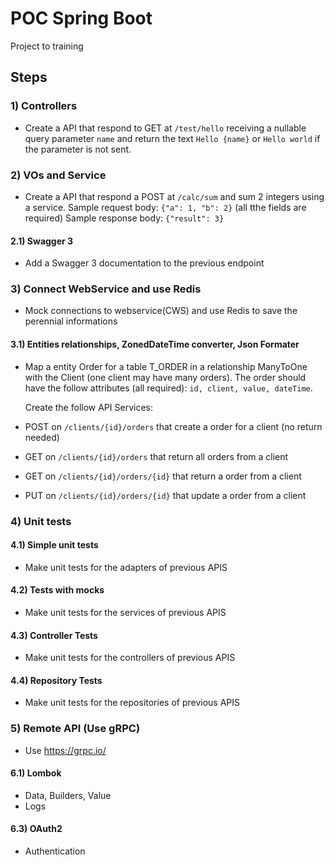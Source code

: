 # POC Spring Boot

Project to training

## Steps

### 1) Controllers

- Create a API that respond to GET at `/test/hello` receiving a nullable query parameter `name` and return the text `Hello {name}` 
or `Hello world` if the parameter is not sent.

### 2) VOs and Service

- Create a API that respond a POST at `/calc/sum` and sum 2 integers using a service.
Sample request body: `{"a": 1, "b": 2}` (all tthe fields are required)
Sample response body: `{"result": 3}`

#### 2.1) Swagger 3

- Add a Swagger 3 documentation to the previous endpoint

### 3) Connect WebService and use Redis
- Mock connections to webservice(CWS) and use Redis to save the perennial informations

#### 3.1) Entities relationships, ZonedDateTime converter, Json Formater

- Map a entity Order for a table T_ORDER in a relationship ManyToOne with the Client (one client may have many orders). The order should have the follow attributes (all required): `id, client, value, dateTime`.

  Create the follow API Services:

- POST on `/clients/{id}/orders` that create a order for a client (no return needed)
- GET on `/clients/{id}/orders` that return all orders from a client
- GET on `/clients/{id}/orders/{id}` that return a order from a client
- PUT on `/clients/{id}/orders/{id}` that update a order from a client

### 4) Unit tests

#### 4.1) Simple unit tests
- Make unit tests for the adapters of previous APIS

#### 4.2) Tests with mocks
- Make unit tests for the services of previous APIS

#### 4.3) Controller Tests
- Make unit tests for the controllers of previous APIS

#### 4.4) Repository Tests
- Make unit tests for the repositories of previous APIS

### 5) Remote API (Use gRPC) 
- Use https://grpc.io/

#### 6.1) Lombok
- Data, Builders, Value
- Logs

#### 6.3) OAuth2
- Authentication
